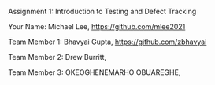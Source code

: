Assignment 1: Introduction to Testing and Defect Tracking

Your Name: Michael Lee, https://github.com/mlee2021

Team Member 1: Bhavyai Gupta, https://github.com/zbhavyai

Team Member 2: Drew Burritt, 

Team Member 3: OKEOGHENEMARHO  OBUAREGHE, 

